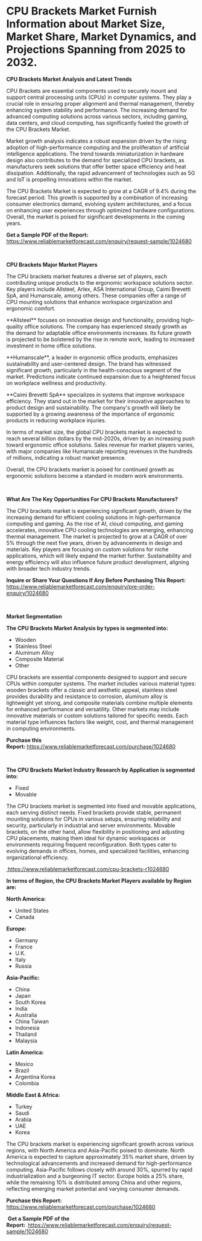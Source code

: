 <p><h1>CPU Brackets Market Furnish Information about Market Size, Market Share, Market Dynamics, and Projections Spanning from 2025 to 2032.</h1></p><p><strong>CPU Brackets Market Analysis and Latest Trends</strong></p>
<p><p>CPU Brackets are essential components used to securely mount and support central processing units (CPUs) in computer systems. They play a crucial role in ensuring proper alignment and thermal management, thereby enhancing system stability and performance. The increasing demand for advanced computing solutions across various sectors, including gaming, data centers, and cloud computing, has significantly fueled the growth of the CPU Brackets Market.</p><p>Market growth analysis indicates a robust expansion driven by the rising adoption of high-performance computing and the proliferation of artificial intelligence applications. The trend towards miniaturization in hardware design also contributes to the demand for specialized CPU brackets, as manufacturers seek solutions that offer better space efficiency and heat dissipation. Additionally, the rapid advancement of technologies such as 5G and IoT is propelling innovations within the market.</p><p>The CPU Brackets Market is expected to grow at a CAGR of 9.4% during the forecast period. This growth is supported by a combination of increasing consumer electronics demand, evolving system architectures, and a focus on enhancing user experiences through optimized hardware configurations. Overall, the market is poised for significant developments in the coming years.</p></p>
<p><strong>Get a Sample PDF of the Report:&nbsp;</strong> <a href="https://www.reliablemarketforecast.com/enquiry/request-sample/1024680?utm_campaign=1108&utm_medium=2&utm_source=Github&utm_content=ia&utm_term=17042025&utm_id=cpu-brackets">https://www.reliablemarketforecast.com/enquiry/request-sample/1024680</a></p>
<p>&nbsp;</p>
<p><strong>CPU Brackets Major Market Players</strong></p>
<p><p>The CPU brackets market features a diverse set of players, each contributing unique products to the ergonomic workspace solutions sector. Key players include Allsteel, Arlex, ASA International Group, Caimi Brevetti SpA, and Humanscale, among others. These companies offer a range of CPU mounting solutions that enhance workspace organization and ergonomic comfort.</p><p>**Allsteel** focuses on innovative design and functionality, providing high-quality office solutions. The company has experienced steady growth as the demand for adaptable office environments increases. Its future growth is projected to be bolstered by the rise in remote work, leading to increased investment in home office solutions.</p><p>**Humanscale**, a leader in ergonomic office products, emphasizes sustainability and user-centered design. The brand has witnessed significant growth, particularly in the health-conscious segment of the market. Predictions indicate continued expansion due to a heightened focus on workplace wellness and productivity.</p><p>**Caimi Brevetti SpA** specializes in systems that improve workspace efficiency. They stand out in the market for their innovative approaches to product design and sustainability. The company's growth will likely be supported by a growing awareness of the importance of ergonomic products in reducing workplace injuries.</p><p>In terms of market size, the global CPU brackets market is expected to reach several billion dollars by the mid-2020s, driven by an increasing push toward ergonomic office solutions. Sales revenue for market players varies, with major companies like Humanscale reporting revenues in the hundreds of millions, indicating a robust market presence.</p><p>Overall, the CPU brackets market is poised for continued growth as ergonomic solutions become a standard in modern work environments.</p></p>
<p>&nbsp;</p>
<p><strong>What Are The Key Opportunities For CPU Brackets Manufacturers?</strong></p>
<p><p>The CPU brackets market is experiencing significant growth, driven by the increasing demand for efficient cooling solutions in high-performance computing and gaming. As the rise of AI, cloud computing, and gaming accelerates, innovative CPU cooling technologies are emerging, enhancing thermal management. The market is projected to grow at a CAGR of over 5% through the next five years, driven by advancements in design and materials. Key players are focusing on custom solutions for niche applications, which will likely expand the market further. Sustainability and energy efficiency will also influence future product development, aligning with broader tech industry trends.</p></p>
<p><strong>Inquire or Share Your Questions If Any Before Purchasing This Report:</strong> <a href="https://www.reliablemarketforecast.com/enquiry/pre-order-enquiry/1024680?utm_campaign=1108&utm_medium=2&utm_source=Github&utm_content=ia&utm_term=17042025&utm_id=cpu-brackets">https://www.reliablemarketforecast.com/enquiry/pre-order-enquiry/1024680</a></p>
<p>&nbsp;</p>
<p><strong>Market Segmentation</strong></p>
<p><strong>The CPU Brackets Market Analysis by types is segmented into:</strong></p>
<p><ul><li>Wooden</li><li>Stainless Steel</li><li>Aluminum Alloy</li><li>Composite Material</li><li>Other</li></ul></p>
<p><p>CPU brackets are essential components designed to support and secure CPUs within computer systems. The market includes various material types: wooden brackets offer a classic and aesthetic appeal, stainless steel provides durability and resistance to corrosion, aluminum alloy is lightweight yet strong, and composite materials combine multiple elements for enhanced performance and versatility. Other markets may include innovative materials or custom solutions tailored for specific needs. Each material type influences factors like weight, cost, and thermal management in computing environments.</p></p>
<p><strong>Purchase this Report:&nbsp;</strong><a href="https://www.reliablemarketforecast.com/purchase/1024680?utm_campaign=1108&utm_medium=2&utm_source=Github&utm_content=ia&utm_term=17042025&utm_id=cpu-brackets">https://www.reliablemarketforecast.com/purchase/1024680</a></p>
<p>&nbsp;</p>
<p><strong>The CPU Brackets Market Industry Research by Application is segmented into:</strong></p>
<p><ul><li>Fixed</li><li>Movable</li></ul></p>
<p><p>The CPU brackets market is segmented into fixed and movable applications, each serving distinct needs. Fixed brackets provide stable, permanent mounting solutions for CPUs in various setups, ensuring reliability and security, particularly in industrial and server environments. Movable brackets, on the other hand, allow flexibility in positioning and adjusting CPU placements, making them ideal for dynamic workspaces or environments requiring frequent reconfiguration. Both types cater to evolving demands in offices, homes, and specialized facilities, enhancing organizational efficiency.</p></p>
<p><a href="https://www.reliablemarketforecast.com/cpu-brackets-r1024680?utm_campaign=1108&utm_medium=2&utm_source=Github&utm_content=ia&utm_term=17042025&utm_id=cpu-brackets">&nbsp;https://www.reliablemarketforecast.com/cpu-brackets-r1024680</a></p>
<p><strong>In terms of Region, the CPU Brackets Market Players available by Region are:</strong></p>
<p>
    <p> <strong> North America: </strong>
        <ul>
            <li>United States</li>
            <li>Canada</li>
        </ul>
        </p> 
    <p> <strong> Europe: </strong>
        <ul>
            <li>Germany</li>
            <li>France</li>
            <li>U.K.</li>
            <li>Italy</li>
            <li>Russia</li>
        </ul>
        </p> 
    <p> <strong> Asia-Pacific: </strong>
        <ul>
            <li>China</li>
            <li>Japan</li>
            <li>South Korea</li>
            <li>India</li>
            <li>Australia</li>
            <li>China Taiwan</li>
            <li>Indonesia</li>
            <li>Thailand</li>
            <li>Malaysia</li>
        </ul>
        </p> 
    <p> <strong> Latin America: </strong>
        <ul>
            <li>Mexico</li>
            <li>Brazil</li>
            <li>Argentina Korea</li>
            <li>Colombia</li>
        </ul>
        </p> 
    <p> <strong> Middle East & Africa: </strong>
        <ul>
            <li>Turkey</li>
            <li>Saudi</li>
            <li>Arabia</li>
            <li>UAE</li>
            <li>Korea</li>
        </ul>
    </p>
    </p>
<p><p>The CPU brackets market is experiencing significant growth across various regions, with North America and Asia-Pacific poised to dominate. North America is expected to capture approximately 35% market share, driven by technological advancements and increased demand for high-performance computing. Asia-Pacific follows closely with around 30%, spurred by rapid industrialization and a burgeoning IT sector. Europe holds a 25% share, while the remaining 10% is distributed among China and other regions, reflecting emerging market potential and varying consumer demands.</p></p>
<p><strong>Purchase this Report: </strong><a href="https://www.reliablemarketforecast.com/purchase/1024680?utm_campaign=1108&utm_medium=2&utm_source=Github&utm_content=ia&utm_term=17042025&utm_id=cpu-brackets">https://www.reliablemarketforecast.com/purchase/1024680</a></p>
<p>&nbsp;<strong>Get a Sample PDF of the Report:&nbsp;&nbsp;</strong><a href="https://www.reliablemarketforecast.com/enquiry/request-sample/1024680?utm_campaign=1108&utm_medium=2&utm_source=Github&utm_content=ia&utm_term=17042025&utm_id=cpu-brackets">https://www.reliablemarketforecast.com/enquiry/request-sample/1024680</a></p>
<p><strong></strong></p>
<p><p></p><p></p><p></p></p>